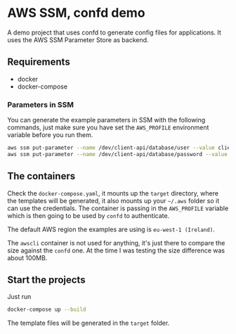 # AWS SSM, confd demo

A demo project that uses confd to generate config files for applications. It uses the AWS SSM Parameter Store as backend.

## Requirements

 - docker
 - docker-compose

### Parameters in SSM

You can generate the example parameters in SSM with the following commands, just make sure you have set the `AWS_PROFILE` environment variable before you run them.

```bash
aws ssm put-parameter --name /dev/client-api/database/user --value client --type String
aws ssm put-parameter --name /dev/client-api/database/password --value p@ssw0rd --type SecureString
```

## The containers

Check the `docker-compose.yaml`, it mounts up the `target` directory, where the templates will be generated, it also mounts up your `~/.aws` folder so it can use the credentials. The container is passing in the `AWS_PROFILE` variable which is then going to be used by `confd` to authenticate.

The default AWS region the examples are using is `eu-west-1 (Ireland)`.

The `awscli` container is not used for anything, it's just there to compare the size against the `confd` one. At the time I was testing the size difference was about 100MB.

## Start the projects

Just run
```bash
docker-compose up --build
```

The template files will be generated in the `target` folder.
